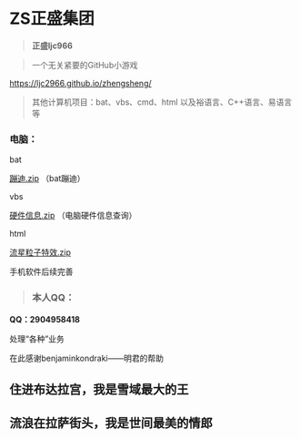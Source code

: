 #   ZS正盛集团
> **正盛ljc966**


> 一个无关紧要的GitHub小游戏

https://ljc2966.github.io/zhengsheng/



> 其他计算机项目：bat、vbs、cmd、html 以及裕语言、C++语言、易语言等
> 
 ###   电脑：

 bat

[蹦迪.zip](https://github.com/ljc966/ZS/files/8839613/default.zip)
（bat蹦迪）

 vbs

[硬件信息.zip](https://github.com/ljc966/ZS/files/8839625/default.zip)
（电脑硬件信息查询）

 html

[流星粒子特效.zip](https://github.com/ljc966/ZS/files/8839629/default.zip)

 手机软件后续完善


> ###  本人QQ：

 **QQ：2904958418**

处理“各种”业务


在此感谢benjaminkondraki——明君的帮助


## 住进布达拉宫，我是雪域最大的王

##  流浪在拉萨街头，我是世间最美的情郎
